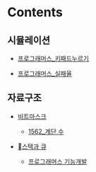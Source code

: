 # Contents

## 시뮬레이션
- [프로그래머스_키패드누르기](https://yunsikus.github.io/algorithm/2021/06/16/%ED%82%A4%ED%8C%A8%EB%93%9C%EB%88%84%EB%A5%B4%EA%B8%B0/)

- [프로그래머스_실패율](https://yunsikus.github.io/algorithm/2021/06/25/%EC%8B%A4%ED%8C%A8%EC%9C%A8/
  )
## 자료구조
- [비트마스크](https://yunsikus.github.io/algorithm/2021/06/19/%EB%B9%84%ED%8A%B8%EB%A7%88%EC%8A%A4%ED%81%AC/)
  - [1562_계단 수](https://yunsikus.github.io/algorithm/2021/06/20/1562_%EA%B3%84%EB%8B%A8%EC%88%98/)

- [스택과 큐](https://yunsikus.github.io/algorithm/2021/06/26/%EC%8A%A4%ED%83%9D%EA%B3%BC_%ED%81%90/)
  - [프로그래머스 기능개발](https://yunsikus.github.io/algorithm/2021/06/26/%EA%B8%B0%EB%8A%A5%EA%B0%9C%EB%B0%9C/)
